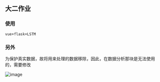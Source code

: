 ##  大二作业
###  使用
`vue+flask+LSTM`
###  另外
为保护真实数据，故将用来处理的数据移除，因此，在数据分析那块是无法使用的，需要修改

![image](https://user-images.githubusercontent.com/77644234/170435934-a9475ed4-df5d-49c7-b8b6-f62e920e56d5.png)

